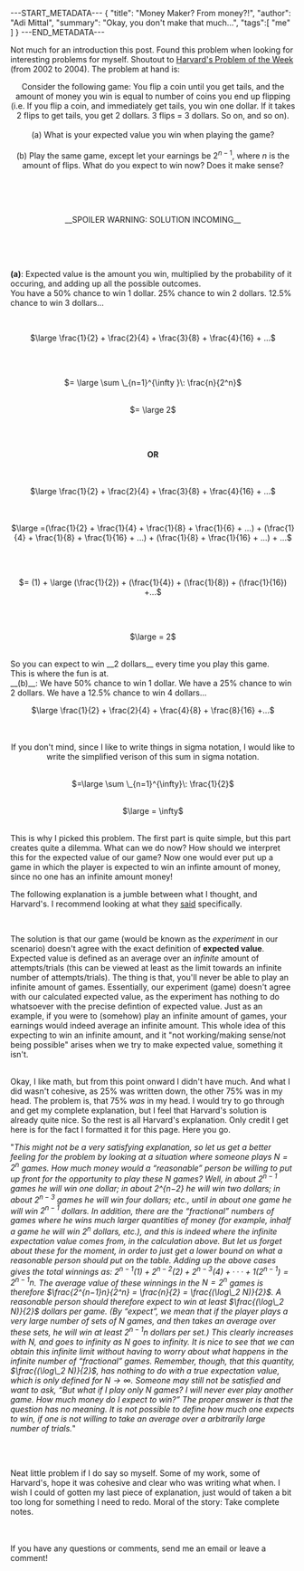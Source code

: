 ---START_METADATA---
{
  "title": "Money Maker? From money?!",
  "author": "Adi Mittal",
  "summary": "Okay, you don't make that much...",
  "tags":[
    "me"
  ]
}
---END_METADATA---
![]()

Not much for an introduction this post. Found this problem when looking for interesting problems for myself. Shoutout to <a href = "https://www.physics.harvard.edu/academics/undergrad/problems">Harvard's Problem of the Week</a> (from 2002 to 2004). The problem at hand is:

<center>
	
Consider the following game: You flip a coin until you get tails, and the amount of money you win is equal to number of coins you end up flipping (i.e. If you flip a coin, and immediately get tails, you win one dollar. If it takes 2 flips to get tails, you get 2 dollars. 3 flips = 3 dollars. So on, and so on).
<br><br>
(a) What is your expected value you win when playing the game? 
<br><br>
(b) Play the same game, except let your earnings be $2^{n-1}$, where $n$ is the amount of flips. What do you expect to win now? Does it make sense?

</center>

<br><br><br>

<center>__SPOILER WARNING: SOLUTION INCOMING__</center>

<br><br><br>


__(a)__: Expected value is the amount you win, multiplied by the probability of it occuring, and adding up all the possible outcomes.
<br>
You have a 50% chance to win 1 dollar. 25% chance to win 2 dollars. 12.5% chance to win 3 dollars... 

<br>
<center>
	
$\large \frac{1}{2} + \frac{2}{4} + \frac{3}{8} + \frac{4}{16} + ...$ 

<br><br>

$= \large \sum \_{n=1}^{\infty }\: \frac{n}{2^n}$
<br><br>

$= \large 2$

<br><br>

__OR__

<br><br>
$\large \frac{1}{2} + \frac{2}{4} + \frac{3}{8} + \frac{4}{16} + ...$ 

<br><br>
$\large =(\frac{1}{2} + \frac{1}{4} + \frac{1}{8} + \frac{1}{6} + ...) + (\frac{1}{4} + \frac{1}{8} + \frac{1}{16} + ...) + (\frac{1}{8} + \frac{1}{16} + ...) + ...$

<br><br>

$= (1) + \large (\frac{1}{2}) + (\frac{1}{4}) + (\frac{1}{8}) + (\frac{1}{16}) +...$

<br><br>

$\large = 2$
</center>
<br>
So you can expect to win __2 dollars__ every time you play this game.

<br>
This is where the fun is at.

<br>
__(b)__: We have 50% chance to win 1 dollar. We have a 25% chance to win 2 dollars. We have a 12.5% chance to win 4 dollars...
<br>
<center>
	
$\large \frac{1}{2} + \frac{2}{4} + \frac{4}{8} + \frac{8}{16} +...$

<br><br>
If you don't mind, since I like to write things in sigma notation, I would like to write the simplified verison of this sum in sigma notation.
<br><br>

$=\large \sum \_{n=1}^{\infty}\: \frac{1}{2}$
<br><br>

$\large = \infty$

</center>
<br>
This is why I picked this problem. The first part is quite simple, but this part creates quite a dilemma. What can we do now? How should we interpret this for the expected value of our game? Now one would ever put up a game in which the player is expected to win an infinte amount of money, since no one has an infinite amount money!
<br>

The following explanation is a jumble between what I thought, and Harvard's. I recommend looking at what they <a href = "https://www.physics.harvard.edu/uploads/files/undergrad/probweek/sol6.pdf">said</a> specifically. 

<br>

The solution is that our game (would be known as the _experiment_ in our scenario) doesn't agree with the exact definition of __expected value__. Expected value is defined as an average over an _infinite_ amount of attempts/trials (this can be viewed at least as the limit towards an infinite number of attempts/trials). The thing is that, you'll never be able to play an infinite amount of games. Essentially, our experiment (game) doesn't agree with our calculated expected value, as the experiment has nothing to do whatsoever with the precise defintion of expected value. Just as an example, if you were to (somehow) play an infinite amount of games, your earnings would indeed average an infinite amount. This whole idea of this expecting to win an infinite amount, and it "not working/making sense/not being possible" arises when we try to make expected value, something it isn't.

<br> Okay, I like math, but from this point onward I didn't have much. And what I did wasn't cohesive, as 25% was written down, the other 75% was in my head. The problem is, that 75% _was_ in my head. I would try to go through and get my complete explanation, but I feel that Harvard's solution is already quite nice. So the rest is all Harvard's explanation. Only credit I get here is for the fact I formatted it for this page. Here you go.<br>

"*This might not be a very satisfying explanation, so let us get a better feeling for the problem by looking at a situation where someone plays $N = 2^n$ games. How much money would a “reasonable” person be willing to put up front for the opportunity to play these N games? Well, in about $2^{n−1}$ games he will win one dollar; in about 2^{n−2} he will win two dollars; in about $2^{n−3}$ games he will win four dollars; etc., until in about one game he will win $2^{n−1}$ dollars. In addition, there are the “fractional” numbers of games where he wins much larger quantities of money (for example, inhalf a game he will win $2^n$ dollars, etc.), and this is indeed where the infinite expectation value comes from, in the calculation above. But let us forget about these for the moment, in order to just get a lower bound on what a reasonable person should put on the table. Adding up the above cases gives the total winnings as: $2^{n−1}(1) + 2^{n−2}(2) + 2^{n−3}(4) +· · ·+ 1(2^{n−1}) = 2^{n−1}n$. The average value of these winnings in the $N = 2^n$ games is therefore $\frac{2^{n−1}n}{2^n} = \frac{n}{2} = \frac{(\log\_2 N)}{2}$. A reasonable person should therefore expect to win at least $\frac{(\log\_2 N)}{2}$ dollars per game. (By “expect”, we mean that if the player plays a very large number of sets of $N$ games, and then takes an average over these sets, he will win at least $2^{n−1}n$ dollars per set.) This clearly increases with $N$, and goes to infinity as $N$ goes to infinity. It is nice to see that we can obtain this infinite limit without having to worry about what happens in the infinite number of “fractional” games. Remember, though, that this quantity, $\frac{(\log\_2 N)}{2}$, has nothing to do with a true expectation value, which is only defined for $N → ∞$. Someone may still not be satisfied and want to ask, “But what if I play only $N$ games? I will never ever play another game. How much money do I expect to win?” The proper answer is that the question has no meaning. It is not possible to define how much one expects to win, if one is not willing to take an average over a arbitrarily large number of trials.*"



<br><br>

Neat little problem if I do say so myself. Some of my work, some of Harvard's, hope it was cohesive and clear who was writing what when. I wish I could of gotten my last piece of explanation, just would of taken a bit too long for something I need to redo. Moral of the story: Take complete notes.


<br><br>
If you have any questions or comments, send me an email or leave a comment!






